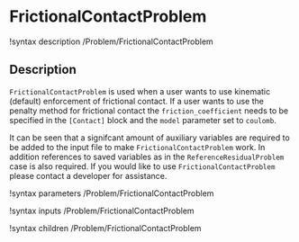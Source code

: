 # FrictionalContactProblem
!syntax description /Problem/FrictionalContactProblem

## Description

`FrictionalContactProblem` is
used when a user wants to use kinematic (default) enforcement of frictional contact. If a user
wants to use the penalty method for frictional contact the `friction_coefficient` needs to be
specified in the `[Contact]` block and the `model` parameter set to `coulomb`.

It can be seen that a signifcant amount of auxiliary variables are required to be added to the
input file to make `FrictionalContactProblem` work. In addition references to saved variables
as in the `ReferenceResidualProblem` case is also required. If you would like to use
`FrictionalContactProblem` please contact a developer for assistance.

!syntax parameters /Problem/FrictionalContactProblem

!syntax inputs /Problem/FrictionalContactProblem

!syntax children /Problem/FrictionalContactProblem
